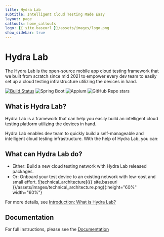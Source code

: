 ```yaml
---
title: Hydra Lab
subtitle: Intelligent Cloud Testing Made Easy
layout: page
callouts: home_callouts
logo: {{ site.baseurl }}/assets/images/logo.png
show_sidebar: true
---
```


# Hydra Lab

The Hydra Lab is the open-source mobile app cloud testing framework that we built from scratch since mid 2021 to empower every dev team to easily set up a cloud testing infrastructure utilizing the devices in hand.

[![Build Status](https://dlwteam.visualstudio.com/Next/_apis/build/status/HydraLab-CI?branchName=main)](https://dlwteam.visualstudio.com/Next/_build/latest?definitionId=743&branchName=main)
![Spring Boot](https://img.shields.io/badge/Spring%20Boot-v2.2.5-blue)
![Appium](https://img.shields.io/badge/Appium-v8.0.0-yellow)
![GitHub Repo stars](https://img.shields.io/github/stars/microsoft/HydraLab?style=social)

## What is Hydra Lab?

Hydra Lab is a framework that can help you easily build an intelligent cloud testing platform utilizing the devices in hand.

Hydra Lab enables dev team to quickly build a self-manageable and intelligent cloud testing infrastructure. With the help of Hydra Lab, you can:

## What can Hydra Lab do?

-   Either: Build a new cloud testing network with Hydra Lab released packages.
-   Or: Onboard your test device to an existing network with low-cost and small effort.
    ![technical_architecture]({{ site.baseurl }}/assets/images/technical_architecture.png){:height="60%" width="60%"}

For more details, see [Introduction: What is Hydra Lab?](https://github.com/microsoft/HydraLab/wiki)

## Documentation

For full instructions, please see the [Documentation](https://github.com/microsoft/HydraLab/wiki)
